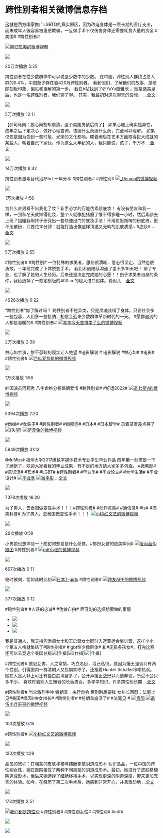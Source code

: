 # 跨性别者相关微博信息存档

这就是西方国家推广LGBTQ的真实原因，因为改造身体是一项长期的医疗支出，而未成年人很容易被蛊惑欺骗，一旦做手术不仅伤害身体还需要耗费大量的资金 #美国# #跨性别者#

[![](https://h5.sinaimg.cn/upload/2015/09/25/3/timeline_card_small_video_default.png)南归孤夷的微博视频](https://video.weibo.com/show?fid=1034:5096282323091497)

![](https://wx1.sinaimg.cn/orj480/008uIbQjgy1hv7x1vplw5j30u00gu424.jpg)

20万次播放
5:25

跨性别者在性少数群体中可以说是少数中的少数。 在中国，跨性别人群约占总人群的0.4%，中国至少存在着420万跨性别者。 看到他们，了解他们的故事，是破除刻板印象、偏见和误解的第一步。 我在b站找到了@YaYa施雅欣 ，她是选美皇后，也是一名跨性别者，我们聊了聊。 其实，我最初对这次聊天的设想， ...[全文](/status/4639291726631015)

![](https://wx2.sinaimg.cn/crop.0.58.1720.956/a8987c58gy1gqms4qki0tj21bs0u04qq.jpg)

5万次播放
12:11

【@司马南：狠心阉割却崩溃，这个美国男孩后悔了】 如果心理上确实是异性，成年之后下定决心，做好心理咨询，该服什么药服什么药，完全可以理解。 如果仅仅是因为受到一些时髦、光荣的文化影响，瞄着阉后在艺术方面取得巨大成就的某些人，朝着自己下家伙。作为这么大年纪的人，我只能说，孩子，千万不 ...[全文](/status/4927502549519998)

![](https://wx4.sinaimg.cn/orj480/4b4e0e98ly1hg9ghil7wzj20zk0k04dd.jpg)

14万次播放
8:42

跨性别者激素替代治疗hrt 一年分享 #跨性别者# #跨性别# [![](https://h5.sinaimg.cn/upload/2015/09/25/3/timeline_card_small_video_default.png)\_Renmo的微博视频](https://video.weibo.com/show?fid=1034:5007911600979996)

![](https://wx2.sinaimg.cn/orj480/006yn3ONly1hndzt924nlj30u01hck11.jpg)

1万次播放
4:56

为什么直男看不出我化了妆？新手必学的万能伪素颜底妆！ 有没有朋友和我一样，一到秋冬天就懒得化妆，整个人就像犯猪瘾了恨不得多睡一小时，然后素颜去上班？姐姐我啊终于研究出一套快速出门的底妆手法！不用花里胡哨的粉底液，更不用散粉，只要花10分钟！就能打造出像这样清透又无暇的肌肤质感~ #底妆# ...[全文](/status/4847630763169246)

![](https://wx2.sinaimg.cn/orj480/0084XXRvly1h96k1qded4j31hc0u0djy.jpg)

5万次播放
2:55

#跨性别者# #跨性别# 一位特殊的求美者，思路很清晰、意志很坚定、当然也很勇敢，－年前完成了下体蜕变手术。 我们术前陆续沟通了差不多10天吧！ 聊了专业、也了解了她的人生经历。后来还是决定完成她的心愿！！由于求美者自身的条件，我给选择了一款定制版的400 cc的超大进口假体。费用几 ...[全文](/status/4843250391982177)

![](https://wx1.sinaimg.cn/orj480/cdf51a9ely1h8soq45aixj20u01hcn0h.jpg)

4926次播放
0:22

“跨性别者”你了解过吗？ 跨性别者不是异类，只是灵魂装错了身体。只要社会多一些包容，人们多一些接纳，相信会迎来少数群体革新时代的一天。 #愿你遇到的人都是温暖的# #跨性别者# [![](https://h5.sinaimg.cn/upload/2015/09/25/3/timeline_card_small_video_default.png)羊羊今天变博学了么的微博视频](https://video.weibo.com/show?fid=1034:4705708407717919)

![](https://wx3.sinaimg.cn/crop.0.956.1080.600/006ppXvrly1gwlwacrjarj30u0190tea.jpg)

2万次播放
2:38

林心如主演，惨不忍睹的现实让人绝望 #电影解说 # 电影解说 #林心如# #电影# #跨性别者# [![](https://h5.sinaimg.cn/upload/2015/09/25/3/timeline_card_small_video_default.png)西瓜爱剪辑的微博视频](https://video.weibo.com/show?fid=1034:4767131762622487)

![](https://wx2.sinaimg.cn/orj480/0083jyt9ly1h21unigztij30k00zk0tf.jpg)

1万次播放
1:56

韩国演员河莉秀 八字命格分析婚姻爱情 #跨性别者# #好运2022# [![](https://h5.sinaimg.cn/upload/2015/09/25/3/timeline_card_small_video_default.png)道七星V的微博视频](https://video.weibo.com/show?fid=1034:4716599618502670)

![](https://wx4.sinaimg.cn/crop.0.6.1920.1067/006WoU5Qly1gxknzviesyj31hc0u00xx.jpg)

5394次播放
7:20

#伪娘# #女装子# #跨性别者# #抑郁症# #日本# #日本留学# 录着录着差点哭了![[失望]](https://h5.sinaimg.cn/m/emoticon/icon/default/d_shiwang-b4bf17068f.png) [![](https://h5.sinaimg.cn/upload/2015/09/25/3/timeline_card_small_video_default.png)萨菲兔的微博视频](https://video.weibo.com/show?fid=1034:4669999655354418)

![](https://wx2.sinaimg.cn/orj480/002u3TIKgy1gtfz5nbpx0j60mh0u076i02.jpg)

5949次播放
31:12

《Mr.Miss》 福州大学2017级数字媒体技术专业学生毕业作品 四年磨一剑愣是一下子磨断了，欢迎大家看我的毕业成果，有不足的地方请大家多多包涵。 #微电影# #意识流# #艺术# #LGBT# #跨性别者# #毕业季# #毕业论文# #大学生活# #毕业设计# [![](https://n.sinaimg.cn/photo/5213b46e/20180926/timeline_card_small_super_default.png)毕业季](https://m.weibo.cn/p/index?extparam=%E6%AF%95%E4%B8%9A%E5%AD%A3&containerid=100808722e4bcbd7deacc5d407708cd48a9203&luicode=10000011&lfid=231522type%3D1%26t%3D10%26q%3D%23%E8%B7%A8%E6%80%A7%E5%88%AB%E8%80%85%23&featurecode=newtitle%0Acr%EF%BC%9A%E8%BF%99%EF%BC%81%E5%B0%B1%E6%98%AF%E5%8E%9F%E5%88%9B) [![](https://n.sinaimg.cn/photo/5213b46e/20180926/timeline_card_small_super_default.png)微电影](https://m.weibo.cn/p/index?extparam=%E5%BE%AE%E7%94%B5%E5%BD%B1&containerid=100808a5add3bfcd59b042cbf3d155ceb6ce91&luicode=10000011&lfid=231522type%3D1%26t%3D10%26q%3D%23%E8%B7%A8%E6%80%A7%E5%88%AB%E8%80%85%23&featurecode=newtitle%0Acr%EF%BC%9A%E8%BF%99%EF%BC%81%E5%B0%B1%E6%98%AF%E5%8E%9F%E5%88%9B) ...[全文](/status/4639346529930661)

![](https://wx4.sinaimg.cn/crop.0.4.1410.784/c533758fly1gqq3j184j8j21360m1wvk.jpg)

7379次播放
16:20

为了男人，去泰国做变性手术！！！#跨性别者# #创作灵感# #通信录# #ts# #搞笑科普# 为了男人，去泰国做变性手术！！！ [![](https://h5.sinaimg.cn/upload/2015/09/25/3/timeline_card_small_video_default.png)小桃红文艺的微博视频](https://video.weibo.com/show?fid=1034:5139712755564603)

![](https://wx4.sinaimg.cn/orj480/005WpLcogy1hz2h1eud74j30k20qrwh4.jpg)

26次播放
0:59

小男娘也想体验一下甜甜的恋爱是什么感觉。#男扮女装的绝美瞬间# [![](https://n.sinaimg.cn/photo/5213b46e/20180926/timeline_card_small_super_default.png)爱丽丝伪娘团](https://m.weibo.cn/p/index?extparam=%E7%88%B1%E4%B8%BD%E4%B8%9D%E4%BC%AA%E5%A8%98%E5%9B%A2&containerid=1008086f74dd14e962b044eeb43ff92e1ac3e2&luicode=10000011&lfid=231522type%3D1%26t%3D10%26q%3D%23%E8%B7%A8%E6%80%A7%E5%88%AB%E8%80%85%23&featurecode=newtitle%0Acr%EF%BC%9A%E8%BF%99%EF%BC%81%E5%B0%B1%E6%98%AF%E5%8E%9F%E5%88%9B) #跨性别者# [![](https://h5.sinaimg.cn/upload/2015/09/25/3/timeline_card_small_video_default.png)mtf小张的微博视频](https://video.weibo.com/show?fid=1034:5138383534751806)

![](https://wx2.sinaimg.cn/orj480/008vMbXWgy1hyy8b558b7j30k00zkn0o.jpg)

697次播放
0:11

彼时彼刻，恰如此时此刻[![](https://n.sinaimg.cn/photo/5213b46e/20180926/timeline_card_small_super_default.png)日本T-girls](https://m.weibo.cn/p/index?extparam=%E6%97%A5%E6%9C%ACT-girls&containerid=100808c3fc318a1e611768d6f686446e241556&luicode=10000011&lfid=231522type%3D1%26t%3D10%26q%3D%23%E8%B7%A8%E6%80%A7%E5%88%AB%E8%80%85%23&featurecode=newtitle%0Acr%EF%BC%9A%E8%BF%99%EF%BC%81%E5%B0%B1%E6%98%AF%E5%8E%9F%E5%88%9B) #跨性别者# [![](https://h5.sinaimg.cn/upload/2015/09/25/3/timeline_card_small_video_default.png)跨友APP的微博视频](https://video.weibo.com/show?fid=1034:5138361439158323)

![](https://wx2.sinaimg.cn/orj480/006DJyPAgy1hyy5v84t6fj30u01o0n1v.jpg)

377次播放
0:12

#跨性别者# #人妖的忠诚# #伪娘自拍# 尽可能的选择想要做的事情

-   ![](https://wx3.sinaimg.cn/orj360/008yZzraly1hyw9e2878jj32c03407wk.jpg)
-   ![](https://wx3.sinaimg.cn/orj360/008yZzraly1hyw9e9zd5gj32c03407wl.jpg)
-   ![](https://wx1.sinaimg.cn/orj360/008yZzraly1hyw9egy4jij32c0340hdw.jpg)

我是普通人，我支持何添顺女士和王启延女士同时入选亚运会集训营，这样小小一个第五人格就集结了#跨性别者# #lgbt性少数群体# 和#无猫多孩女#，打完比赛还可以去竞选个美国总统![[作揖]](https://h5.sinaimg.cn/m/emoticon/icon/others/h_zuoyi-519f80d31c.png)![[作揖]](https://h5.sinaimg.cn/m/emoticon/icon/others/h_zuoyi-519f80d31c.png)![[作揖]](https://h5.sinaimg.cn/m/emoticon/icon/others/h_zuoyi-519f80d31c.png)

#跨性别者# 底层互害，人之常情，巧立名目，泄己私愤。就因为懂王强调只有两个性别，引得国内一群清朝人又摇旗欢呼了，还指着Hunter Schafer冷嘲热讽。她在大是大非上可比有些白痴清醒多了，公开声援止战巴以而遭非议，所受不公只多不少。 喜欢盯着别人生殖器的长舌男女，多学学知识，许多跨性别长期 ...[全文](/status/5136911234504638)

#跨性别者# 当众激烈争吵 特朗普：执行命令 否则别想要钱 女州长回怼：法庭上见#美国#缅因州#女州长# #跨性别者# #特朗普崩溃了# #法庭见 # [![](https://h5.sinaimg.cn/upload/2015/09/25/3/timeline_card_small_location_default.png)贵阳](http://weibo.com/p/1001018008652010000000000) [![](https://h5.sinaimg.cn/upload/2015/09/25/3/timeline_card_small_video_default.png)退伍小兵哥哥的微博视频](https://video.weibo.com/show?fid=1034:5136907215241270)

![](https://wx4.sinaimg.cn/orj480/006HtLQhgy1hytirgb9mmj30k00zkwgf.jpg)

100次播放
0:15

#跨性别者# [![](https://h5.sinaimg.cn/upload/2015/09/25/3/timeline_card_small_video_default.png)小桃红文艺的微博视频](https://video.weibo.com/show?fid=1034:5136054496198672)

![](https://wx1.sinaimg.cn/orj480/005WpLcogy1hyqsui5arvj30u00gwq46.jpg)

120次播放
1:29

晶晶的旅程：在咖蒙的皮肤移植与结肠移植阴道成形术 认识晶晶，一位中国的跨性别女性，她在医院接受了两种不同类型的阴道成形术。最初，她进行了皮肤移植阴道成形术，但后来她选择了结肠移植手术，以实现更深的阴道深度，带来更加充实的体验。如今，在经历了第二次手术后，她感到非常开心，并且激动地 ...[全文](/status/5135486314352687)

![](https://wx4.sinaimg.cn/orj480/008G60quly1hyoz3q2qk9j31hc0u00vy.jpg)

173次播放
2:51

[![](https://n.sinaimg.cn/photo/5213b46e/20180926/timeline_card_small_super_default.png)我们都是跨性别](https://m.weibo.cn/p/index?extparam=%E6%88%91%E4%BB%AC%E9%83%BD%E6%98%AF%E8%B7%A8%E6%80%A7%E5%88%AB&containerid=100808b3cb243732877345157e3adf8c99b7b9&luicode=10000011&lfid=231522type%3D1%26t%3D10%26q%3D%23%E8%B7%A8%E6%80%A7%E5%88%AB%E8%80%85%23&featurecode=newtitle%0Acr%EF%BC%9A%E8%BF%99%EF%BC%81%E5%B0%B1%E6%98%AF%E5%8E%9F%E5%88%9B) #跨性别者# #跨性别女性# #跨性别# #mtf#

![](https://wx2.sinaimg.cn/orj360/007jw15Nly1hynbnordhcj30h40sogpy.jpg)

![](https://simg.s.weibo.com/imgtool/20240417_fabu_default.png)
